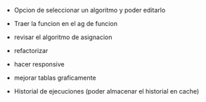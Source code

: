 <!-- ! Algoritmo Asigmacion
? Como se maneja el lind? porque en la mochila salia un lind total y en el decimal es lind por cada individuo
-> es por cada individuo
? Como se pueden hacer las restricciones personalizadas en este caso de los pesos y que el ag siga siendo general para cualquier tipo de ag
-> pasaar lo de asignacion para funcion y hacer las de asignacion
? Para la poblacion recomendada deberia ser 2*lindIndividuo o 2*lindTotal?
-> la total
? Orientacion en la forma como se genera la poblacion ya que es bastante confuso
? Orientacion en la creacion de las restricciones



TODO:
- Habilitar la opcion de maximizar y minimizar un ag
- El tamano de la poblacion deberia estar entre 1*Lind o 2*Lind, es lo recomendado, seria bueno que en base a los xmin, xmax y la cantidad de decimales, se recomiende la poblacion

//Poner a funcionar el boton ejecutar
//Poder ver algoritmo info
//Dependiendo del algoritmo no dar la suma de fitness sino que la solucion
//Lista desplegable de las tablas, donde aparezca el nombre y se pueda desplegar para ver las opciones posibles
//Opcion de alternar ver y no ver ag en la grafica
 -->


- Opcion de seleccionar un algoritmo y poder editarlo
- Traer la funcion en el ag de funcion


- revisar el algoritmo de asignacion
- refactorizar
- hacer responsive
- mejorar tablas graficamente
- Historial de ejecuciones (poder almacenar el historial en cache)